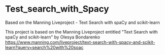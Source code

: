 # Test_search_with_Spacy
Based on the Manning Liveproject - Text Search with spaCy and scikit-learn

This project is based on the Manning Liveproject entitled "Text Search with spaCy and scikit-learn" by Olesya Bondarenko
https://www.manning.com/liveproject/text-search-with-spacy-and-scikit-learn?query=search%20with%20soac
